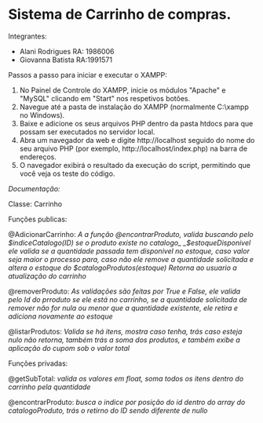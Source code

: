 # Sistema de Carrinho de compras.

Integrantes:

- Alani Rodrigues  RA: 1986006
- Giovanna Batista RA:1991571


Passos a passo para iniciar e executar o XAMPP:
1. No Painel de Controle do XAMPP, inicie os módulos "Apache" e "MySQL" clicando em "Start" nos respetivos botões.
2. Navegue até a pasta de instalação do XAMPP (normalmente C:\xampp no Windows). 
3. Baixe e adicione os seus arquivos PHP dentro da pasta htdocs para que possam ser executados no servidor local.
4. Abra um navegador da web e digite http://localhost seguido do nome do seu arquivo PHP (por exemplo, http://localhost/index.php) na barra de endereços. 
5. O navegador exibirá o resultado da execução do script, permitindo que você veja os teste do código.

  _Documentação:_
  
Classe: Carrinho

Funções publicas:

@AdicionarCarrinho:
_A a função @encontrarProduto, valida buscando pelo $indiceCatalogo(ID) se o produto existe no catalogo_
_$estoqueDisponivel ele valida se a quantidade passada tem disponivel no estoque, caso valor seja maior o processo para,
caso não ele remove a quantidade solicitada e altera o estoque do $catalogoProdutos(estoque)_
_Retorna ao usuario a atualização do carrinho_

@removerProduto:
_As validações são feitas por True e False, ele valida pelo Id do prroduto se ele está no carrinho,
se a quantidade solicitada de remover não for nula ou menor que a quantidade existente, ele retira e adiciona novamente ao estoque_

@listarProdutos:
_Valida se há itens, mostra caso tenha, trás caso esteja nulo não retorna, também trás a soma dos produtos, e também exibe a aplicação do cupom sob o valor total_

Funções privadas:

@getSubTotal:
_valida os valores em float, soma todos os itens dentro do carrinho pela quantidade_

@encontrarProduto:
_busca o indice por posição do id dentro do array do catalogoProduto, trás o retirno do ID sendo diferente de nullo_


  
